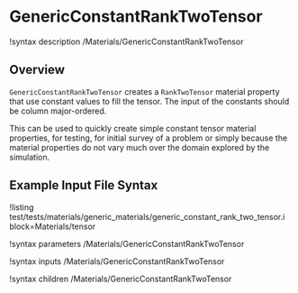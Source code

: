 # GenericConstantRankTwoTensor

!syntax description /Materials/GenericConstantRankTwoTensor

## Overview

`GenericConstantRankTwoTensor` creates a `RankTwoTensor` material property that use
constant values to fill the tensor. The input of the constants should be column major-ordered.

This can be used to quickly create simple constant tensor material properties, for testing,
for initial survey of a problem or simply because the material properties do not vary much over the
domain explored by the simulation.

## Example Input File Syntax

!listing test/tests/materials/generic_materials/generic_constant_rank_two_tensor.i block=Materials/tensor

!syntax parameters /Materials/GenericConstantRankTwoTensor

!syntax inputs /Materials/GenericConstantRankTwoTensor

!syntax children /Materials/GenericConstantRankTwoTensor
